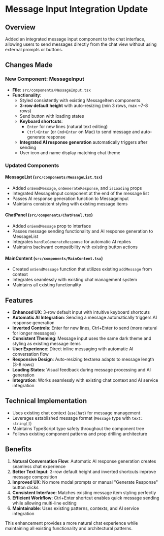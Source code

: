 # Message Input Integration Update

## Overview
Added an integrated message input component to the chat interface, allowing users to send messages directly from the chat view without using external prompts or buttons.

## Changes Made

### New Component: MessageInput
- **File**: `src/components/MessageInput.tsx`
- **Functionality**: 
  - Styled consistently with existing MessageItem components
  - **3-row default height** with auto-resizing (min 3 rows, max ~7-8 rows)
  - Send button with loading states
  - **Keyboard shortcuts**: 
    - `Enter` for new lines (natural text editing)
    - `Ctrl+Enter` (or `Cmd+Enter` on Mac) to send message and auto-generate response
  - **Integrated AI response generation** automatically triggers after sending
  - User icon and name display matching chat theme

### Updated Components

#### MessageList (`src/components/MessageList.tsx`)
- Added `onSendMessage`, `onGenerateResponse`, and `isLoading` props
- Integrated MessageInput component at the end of the message list
- Passes AI response generation function to MessageInput
- Maintains consistent styling with existing message items

#### ChatPanel (`src/components/ChatPanel.tsx`)
- Added `onSendMessage` prop to interface  
- Passes message sending functionality and AI response generation to MessageList
- Integrates `handleGenerateResponse` for automatic AI replies
- Maintains backward compatibility with existing button actions

#### MainContent (`src/components/MainContent.tsx`)
- Created `onSendMessage` function that utilizes existing `addMessage` from context
- Integrates seamlessly with existing chat management system
- Maintains all existing functionality

## Features
- **Enhanced UX**: 3-row default input with intuitive keyboard shortcuts
- **Automatic AI Integration**: Sending a message automatically triggers AI response generation
- **Inverted Controls**: Enter for new lines, Ctrl+Enter to send (more natural for longer messages)
- **Consistent Theming**: Message input uses the same dark theme and styling as existing message items
- **User Experience**: Direct inline messaging with automatic AI conversation flow
- **Responsive Design**: Auto-resizing textarea adapts to message length (3-8 rows)
- **Loading States**: Visual feedback during message processing and AI generation
- **Integration**: Works seamlessly with existing chat context and AI service integration

## Technical Implementation
- Uses existing chat context (`useChat`) for message management
- Leverages established message format (`Message` type with `text: string[]`)
- Maintains TypeScript type safety throughout the component tree
- Follows existing component patterns and prop drilling architecture

## Benefits
1. **Natural Conversation Flow**: Automatic AI response generation creates seamless chat experience
2. **Better Text Input**: 3-row default height and inverted shortcuts improve message composition
3. **Improved UX**: No more modal prompts or manual "Generate Response" button clicks
4. **Consistent Interface**: Matches existing message item styling perfectly
5. **Efficient Workflow**: Ctrl+Enter shortcut enables quick message sending while allowing multi-line editing
6. **Maintainable**: Uses existing patterns, contexts, and AI service integration

This enhancement provides a more natural chat experience while maintaining all existing functionality and architectural patterns.
